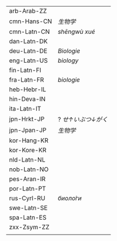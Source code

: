 | | |
|-|-|
| arb-Arab-ZZ |  |
| cmn-Hans-CN | _生物学_ |
| cmn-Latn-CN | _shēngwù xué_ |
| dan-Latn-DK |  |
| deu-Latn-DE | _Biologie_ |
| eng-Latn-US | _biology_ |
| fin-Latn-FI |  |
| fra-Latn-FR | _biologie_ |
| heb-Hebr-IL |  |
| hin-Deva-IN |  |
| ita-Latn-IT |  |
| jpn-Hrkt-JP | ? _せ↑いぶつ↓がく_ |
| jpn-Jpan-JP | _生物学_ |
| kor-Hang-KR |  |
| kor-Kore-KR |  |
| nld-Latn-NL |  |
| nob-Latn-NO |  |
| pes-Aran-IR |  |
| por-Latn-PT |  |
| rus-Cyrl-RU | _биоло́ги_ |
| swe-Latn-SE |  |
| spa-Latn-ES |  |
| zxx-Zsym-ZZ |  |
|  |  |
